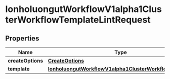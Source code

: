 

# IonholuongutWorkflowV1alpha1ClusterWorkflowTemplateLintRequest


## Properties

Name | Type | Description | Notes
------------ | ------------- | ------------- | -------------
**createOptions** | [**CreateOptions**](CreateOptions.md) |  |  [optional]
**template** | [**IonholuongutWorkflowV1alpha1ClusterWorkflowTemplate**](IonholuongutWorkflowV1alpha1ClusterWorkflowTemplate.md) |  |  [optional]



